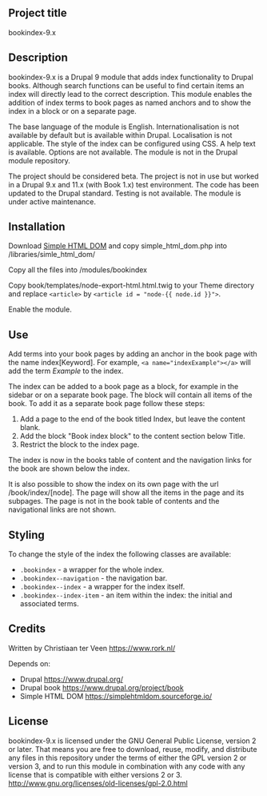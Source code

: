 ## Project title

bookindex-9.x

## Description

bookindex-9.x is a Drupal 9 module that adds index functionality to Drupal books. Although search functions can be useful to find certain items an index will directly lead to the correct description. This module enables the addition of index terms to book pages as named anchors and to show the index in a block or on a separate page.

The base language of the module is English. Internationalisation is not available by default but is available within Drupal. Localisation is not applicable. The style of the index can be configured using CSS. A help text is available. Options are not available. The module is not in the Drupal module repository.

The project should be considered beta. The project is not in use but worked in a Drupal 9.x and 11.x (with Book 1.x) test environment. The code has been updated to the Drupal standard. Testing is not available. The module is under active maintenance.

## Installation

Download [Simple HTML DOM](https://simplehtmldom.sourceforge.io/) and copy simple_html_dom.php into /libraries/simle_html_dom/

Copy all the files into /modules/bookindex

Copy book/templates/node-export-html.html.twig to your Theme directory and replace `<article>` by `<article id = "node-{{ node.id }}">`.

Enable the module.

## Use

Add terms into your book pages by adding an anchor in the book page with the name index\[Keyword]. For example, ````<a name="indexExample"></a>```` will add the term _Example_ to the index.

The index can be added to a book page as a block, for example in the sidebar or on a separate book page. The block will contain all items of the book. To add it as a separate book page follow these steps:

1. Add a page to the end of the book titled Index, but leave the content blank.
2. Add the block "Book index block" to the content section below Title.
3. Restrict the block to the index page.

The index is now in the books table of content and the navigation links for the book are shown below the index.

It is also possible to show the index on its own page with the url /book/index/\[node]. The page will show all the items in the page and its subpages. The page is not in the book table of contents and the navigational links are not shown.

## Styling

To change the style of the index the following classes are available:

- `.bookindex` - a wrapper for the whole index.
- `.bookindex--navigation` - the navigation bar.
- `.bookindex--index` - a wrapper for the index itself.
- `.bookindex--index-item` - an item within the index: the initial and associated terms.

## Credits

Written by Christiaan ter Veen <https://www.rork.nl/>

Depends on:

- Drupal <https://www.drupal.org/>
- Drupal book <https://www.drupal.org/project/book>
- Simple HTML DOM <https://simplehtmldom.sourceforge.io/>

## License

bookindex-9.x is licensed under the GNU General Public License, version 2 or later. That means you are free to download, reuse, modify, and distribute any files in this repository under the terms of either the GPL version 2 or version 3, and to run this module in combination with any code with any license that is compatible with either versions 2 or 3.
http://www.gnu.org/licenses/old-licenses/gpl-2.0.html
